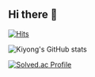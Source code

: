 ## Hi there 👋

[![Hits](https://hits.seeyoufarm.com/api/count/incr/badge.svg?url=https%3A%2F%2Fgithub.com%2FTwave1717&count_bg=%2379C83D&title_bg=%23555555&icon=&icon_color=%23E7E7E7&title=hits&edge_flat=false)](https://hits.seeyoufarm.com)

![Kiyong's GitHub stats](https://github-readme-stats.vercel.app/api?username=Twave1717&hide=contribs,prs)

[![Solved.ac Profile](http://mazassumnida.wtf/api/v2/generate_badge?boj=wjdrldyd0213)](https://solved.ac/wjdrldyd0213/)
